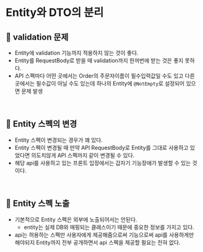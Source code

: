 # Entity와 DTO의 분리

## :pushpin: validation 문제

- Entity에 validation 기능까지 적용하지 않는 것이 좋다.
- Entity를 RequestBody로 받을 때 validation까지 한꺼번에 받는 것은 좋지 못하다.
- API 스펙마다 어떤 곳에서는 Order의 주문자이름이 필수입력값일 수도 있고 다른 곳에서는 필수값이 아닐 수도 있는데 하나의 Entity에 `@NotEmpty`로 설정되어 있으면 문제 발생

<br>

## :pushpin: Entity 스펙의 변경

- Entity 스펙이 변경되는 경우가 꽤 있다.
- Entity 스펙이 변경될 때 만약 API RequestBody로 Entity를 그대로 사용하고 있었다면 의도치않게 API 스펙까지 같이 변경될 수 있다.
- 해당 api를 사용하고 있는 프론트 입장에서는 갑자기 기능장애가 발생할 수 있는 것이다.

<br>

## :pushpin: Entity 스펙 노출

- 기본적으로 Entity 스펙은 외부에 노출되어서는 안된다.
  - entity는 실제 DB와 매핑되는 클래스이기 때문에 중요한 정보를 가지고 있다.
- api는 허용하는 스펙만 사용자에게 제공해줌으로써 기능으로써 api를 사용하게만 해야되지 Entity까지 전부 공개하면서 api 스펙을 제공할 필요는 전혀 없다.